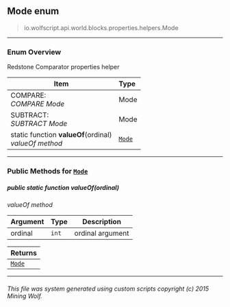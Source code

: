 ## Mode __enum__

>io.wolfscript.api.world.blocks.properties.helpers.Mode

---

### Enum Overview

Redstone Comparator properties helper

Item | Type   
--- | :--- 
COMPARE: <br> _COMPARE Mode_ | Mode
SUBTRACT: <br> _SUBTRACT Mode_ | Mode
static function __valueOf__(ordinal) <br> _valueOf method_ | [`Mode`](Mode.md)



---


### Public Methods for [`Mode`](Mode.md)

##### <a id='valueof'></a>public static function __valueOf__(ordinal)

_valueOf method_

Argument | Type | Description  
--- | --- | --- 
ordinal | `int` | ordinal argument

Returns | 
--- | 
[`Mode`](Mode.md) |


---


###### This file was system generated using custom scripts copyright (c) 2015 Mining Wolf.
	

